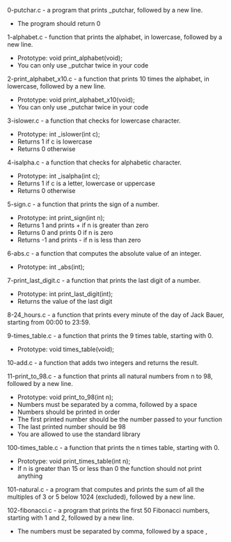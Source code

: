 0-putchar.c -  a program that prints _putchar, followed by a new line.

* The program should return 0 

1-alphabet.c - function that prints the alphabet, in lowercase, followed by a new line.

* Prototype: void print_alphabet(void);
* You can only use _putchar twice in your code

2-print_alphabet_x10.c - a function that prints 10 times the alphabet, in lowercase, followed by a new line.

* Prototype: void print_alphabet_x10(void);
* You can only use _putchar twice in your code

3-islower.c - a function that checks for lowercase character.

* Prototype: int _islower(int c);
* Returns 1 if c is lowercase
* Returns 0 otherwise

4-isalpha.c - a function that checks for alphabetic character.

* Prototype: int _isalpha(int c);
* Returns 1 if c is a letter, lowercase or uppercase
* Returns 0 otherwise

5-sign.c - a function that prints the sign of a number.

* Prototype: int print_sign(int n);
* Returns 1 and prints + if n is greater than zero
* Returns 0 and prints 0 if n is zero
* Returns -1 and prints - if n is less than zero

6-abs.c - a function that computes the absolute value of an integer.

* Prototype: int _abs(int);

7-print_last_digit.c - a function that prints the last digit of a number.

* Prototype: int print_last_digit(int);
* Returns the value of the last digit

8-24_hours.c - a function that prints every minute of the day of Jack Bauer, starting from 00:00 to 23:59.

9-times_table.c - a function that prints the 9 times table, starting with 0.

* Prototype: void times_table(void);

10-add.c - a function that adds two integers and returns the result.

11-print_to_98.c - a function that prints all natural numbers from n to 98, followed by a new line.

* Prototype: void print_to_98(int n);
* Numbers must be separated by a comma, followed by a space
* Numbers should be printed in order
* The first printed number should be the number passed to your function
* The last printed number should be 98
* You are allowed to use the standard library

100-times_table.c - a function that prints the n times table, starting with 0.

* Prototype: void print_times_table(int n);
* If n is greater than 15 or less than 0 the function should not print anything

101-natural.c - a program that computes and prints the sum of all the multiples of 3 or 5 below 1024 (excluded), followed by a new line.

102-fibonacci.c - a program that prints the first 50 Fibonacci numbers, starting with 1 and 2, followed by a new line.

* The numbers must be separated by comma, followed by a space , 